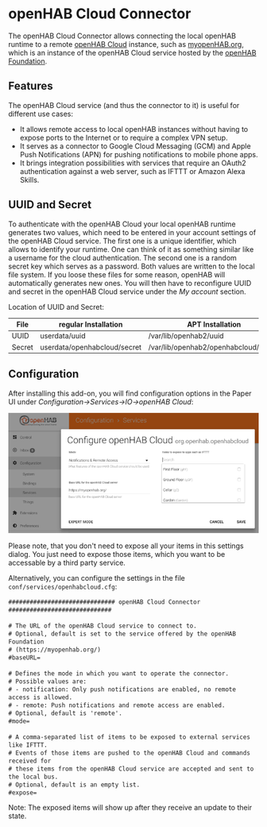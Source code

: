 # openHAB Cloud Connector

The openHAB Cloud Connector allows connecting the local openHAB runtime to a remote [openHAB Cloud](https://github.com/openhab/openhab-cloud/blob/master/README.md) instance, such as [myopenHAB.org](http://www.myopenHAB.org), which is an instance of the
openHAB Cloud service hosted by the [openHAB Foundation](http://www.openhabfoundation.org/).

## Features

The openHAB Cloud service (and thus the connector to it) is useful for different use cases:

* It allows remote access to local openHAB instances without having to expose ports to the Internet or to require a complex VPN setup.
* It serves as a connector to Google Cloud Messaging (GCM) and Apple Push Notifications (APN) for pushing notifications to mobile phone apps.
* It brings integration possibilities with services that require an OAuth2 authentication against a web server, such as IFTTT or Amazon Alexa Skills.

## UUID and Secret

To authenticate with the openHAB Cloud your local openHAB runtime generates two values, which need to be entered in your account settings of the openHAB Cloud service. The first one is a unique identifier, which allows to identify your runtime. One can think of it as something similar like a username for the cloud authentication. The second one is a random secret key which serves as a password. Both values are written to the local file system. If you loose these files for some reason, openHAB will automatically generates new ones. You will then have to reconfigure UUID and secret in the openHAB Cloud service under the _My account_ section.

Location of UUID and Secret:

|File | regular Installation | APT Installation |
|-----|----------------------|------------------|
|UUID | userdata/uuid        | /var/lib/openhab2/uuid |
|Secret | userdata/openhabcloud/secret | /var/lib/openhab2/openhabcloud/secret |

## Configuration

After installing this add-on, you will find configuration options in the Paper UI under _Configuration->Services->IO->openHAB Cloud_:

![Configuration](doc/cfg.png)

Please note, that you don't need to expose all your items in this settings dialog.
You just need to expose those items, which you want to be accessable by a third party service.

Alternatively, you can configure the settings in the file `conf/services/openhabcloud.cfg`:

```
############################## openHAB Cloud Connector #############################

# The URL of the openHAB Cloud service to connect to.
# Optional, default is set to the service offered by the openHAB Foundation
# (https://myopenhab.org/)
#baseURL=

# Defines the mode in which you want to operate the connector.
# Possible values are:
# - notification: Only push notifications are enabled, no remote access is allowed.
# - remote: Push notifications and remote access are enabled.
# Optional, default is 'remote'.
#mode=

# A comma-separated list of items to be exposed to external services like IFTTT. 
# Events of those items are pushed to the openHAB Cloud and commands received for
# these items from the openHAB Cloud service are accepted and sent to the local bus.
# Optional, default is an empty list.
#expose=
```

Note: The exposed items will show up after they receive an update to their state.
